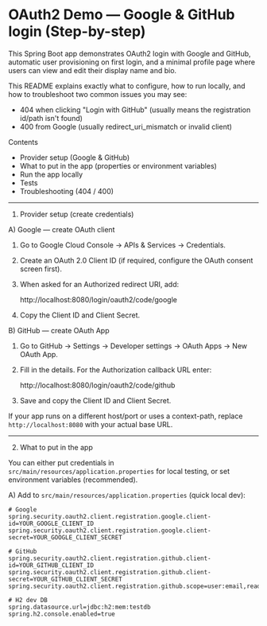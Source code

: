 
# OAuth2 Demo — Google & GitHub login (Step-by-step)

This Spring Boot app demonstrates OAuth2 login with Google and GitHub, automatic user provisioning on first login, and a minimal profile page where users can view and edit their display name and bio.

This README explains exactly what to configure, how to run locally, and how to troubleshoot two common issues you may see:

- 404 when clicking "Login with GitHub" (usually means the registration id/path isn't found)
- 400 from Google (usually redirect_uri_mismatch or invalid client)

Contents
- Provider setup (Google & GitHub)
- What to put in the app (properties or environment variables)
- Run the app locally
- Tests
- Troubleshooting (404 / 400)

---

1) Provider setup (create credentials)

A) Google — create OAuth client
1. Go to Google Cloud Console -> APIs & Services -> Credentials.
2. Create an OAuth 2.0 Client ID (if required, configure the OAuth consent screen first).
3. When asked for an Authorized redirect URI, add:

   http://localhost:8080/login/oauth2/code/google

4. Copy the Client ID and Client Secret.

B) GitHub — create OAuth App
1. Go to GitHub -> Settings -> Developer settings -> OAuth Apps -> New OAuth App.
2. Fill in the details. For the Authorization callback URL enter:

   http://localhost:8080/login/oauth2/code/github

3. Save and copy the Client ID and Client Secret.

If your app runs on a different host/port or uses a context-path, replace `http://localhost:8080` with your actual base URL.

---

2) What to put in the app

You can either put credentials in `src/main/resources/application.properties` for local testing, or set environment variables (recommended).

A) Add to `src/main/resources/application.properties` (quick local dev):

```properties
# Google
spring.security.oauth2.client.registration.google.client-id=YOUR_GOOGLE_CLIENT_ID
spring.security.oauth2.client.registration.google.client-secret=YOUR_GOOGLE_CLIENT_SECRET

# GitHub
spring.security.oauth2.client.registration.github.client-id=YOUR_GITHUB_CLIENT_ID
spring.security.oauth2.client.registration.github.client-secret=YOUR_GITHUB_CLIENT_SECRET
spring.security.oauth2.client.registration.github.scope=user:email,read:user

# H2 dev DB
spring.datasource.url=jdbc:h2:mem:testdb
spring.h2.console.enabled=true
